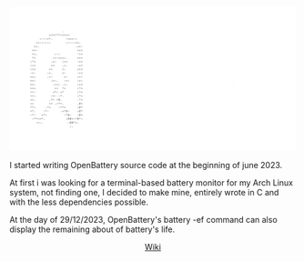 ![Logo](Bannière.png)
<p display="flex">
I started writing OpenBattery source code at the beginning of june 2023.

At first i was looking for a terminal-based battery monitor for my Arch Linux system, not finding one, I decided to make mine, entirely wrote in C and with the less dependencies possible.

At the day of 29/12/2023, OpenBattery's battery -ef command can also display the remaining about of battery's life.

</p>
<p align="center">
  <a href="https://github.com/ToujoursTitou2/OpenBattery/wiki">Wiki</a>
</p>
